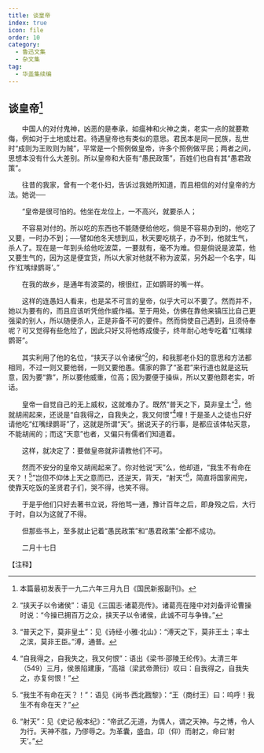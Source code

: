 ```yaml
---
title: 谈皇帝
index: true
icon: file
order: 10
category:
  - 鲁迅文集
  - 杂文集
tag:  
  - 华盖集续编
---
```


## 谈皇帝[^①]

　　中国人的对付鬼神，凶恶的是奉承，如瘟神和火神之类，老实一点的就要欺侮，例如对于土地或灶君。待遇皇帝也有类似的意思。君民本是同一民族，乱世时“成则为王败则为贼”，平常是一个照例做皇帝，许多个照例做平民；两者之间，思想本没有什么大差别。所以皇帝和大臣有“愚民政策”，百姓们也自有其“愚君政策”。

　　往昔的我家，曾有一个老仆妇，告诉过我她所知道，而且相信的对付皇帝的方法。她说──

　　“皇帝是很可怕的。他坐在龙位上，一不高兴，就要杀人；

　　不容易对付的。所以吃的东西也不能随便给他吃，倘是不容易办到的，他吃了又要，一时办不到；──譬如他冬天想到瓜，秋天要吃桃子，办不到，他就生气，杀人了。现在是一年到头给他吃波菜，一要就有，毫不为难。但是倘说是波菜，他又要生气的，因为这是便宜货，所以大家对他就不称为波菜，另外起一个名字，叫作‘红嘴绿鹦哥’。”

　　在我的故乡，是通年有波菜的，根很红，正如鹦哥的嘴一样。

　　这样的连愚妇人看来，也是呆不可言的皇帝，似乎大可以不要了。然而并不，她以为要有的，而且应该听凭他作威作福。至于用处，仿佛在靠他来镇压比自己更强梁的别人，所以随便杀人，正是非备不可的要件。然而倘使自己遇到，且须侍奉呢？可又觉得有些危险了，因此只好又将他练成傻子，终年耐心地专吃着“红嘴绿鹦哥”。

　　其实利用了他的名位，“挟天子以令诸侯”[^②]的，和我那老仆妇的意思和方法都相同，不过一则又要他弱，一则又要他愚。儒家的靠了“圣君”来行道也就是这玩意，因为要“靠”，所以要他威重，位高；因为要便于操纵，所以又要他颇老实，听话。

　　皇帝一自觉自己的无上威权，这就难办了。既然“普天之下，莫非皇土”[^③]，他就胡闹起来，还说是“自我得之，自我失之，我又何恨”[^④]哩！于是圣人之徒也只好请他吃“红嘴绿鹦哥”了，这就是所谓“天”。据说天子的行事，是都应该体帖天意，不能胡闹的；而这“天意”也者，又偏只有儒者们知道着。

　　这样，就决定了：要做皇帝就非请教他们不可。

　　然而不安分的皇帝又胡闹起来了。你对他说“天”么，他却道，“我生不有命在天？！[^⑤]”岂但不仰体上天之意而已，还逆天，背天，“射天”[^⑥]，简直将国家闹完，使靠天吃饭的圣贤君子们，哭不得，也笑不得。

　　于是乎他们只好去著书立说，将他骂一通，豫计百年之后，即身殁之后，大行于时，自以为这就了不得。

　　但那些书上，至多就止记着“愚民政策”和“愚君政策”全都不成功。

　　二月十七日

【注释】

[^①]:本篇最初发表于一九二六年三月九日《国民新报副刊》。

[^②]:“挟天子以令诸侯”：语见《三国志·诸葛亮传》。诸葛亮在隆中对刘备评论曹操时说：“今操已拥百万之众，挟天子以令诸侯，此诚不可与争锋。”

[^③]:“普天之下，莫非皇土”：见《诗经·小雅·北山》：“溥天之下，莫非王土；率土之滨，莫非王臣。”溥，通普。

[^④]:“自我得之，自我失之，我又何恨”：语出《梁书·邵陵王纶传》。太清三年（549）三月，侯景陷建康，“高祖（梁武帝萧衍）叹曰：自我得之，自我失之，亦复何恨！”

[^⑤]:“我生不有命在天？！”：语见《尚书·西北戡黎》：“王（商纣王）曰：呜呼！我生不有命在天？”

[^⑥]:“射天”：见《史记·殷本纪》：“帝武乙无道，为偶人，谓之天神。与之博，令人为行。天神不胜，乃僇辱之。为革囊，盛血，卬（仰）而射之，命曰‘射天’。”
